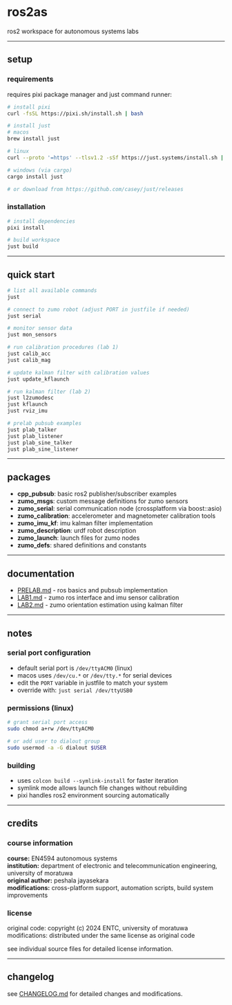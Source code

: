 # ros2as

ros2 workspace for autonomous systems labs

---

## setup

### requirements

requires pixi package manager and just command runner:

```bash
# install pixi
curl -fsSL https://pixi.sh/install.sh | bash

# install just
# macos
brew install just

# linux
curl --proto '=https' --tlsv1.2 -sSf https://just.systems/install.sh | bash -s -- --to /usr/local/bin

# windows (via cargo)
cargo install just

# or download from https://github.com/casey/just/releases
```

### installation

```bash
# install dependencies
pixi install

# build workspace
just build
```

---

## quick start

```bash
# list all available commands
just

# connect to zumo robot (adjust PORT in justfile if needed)
just serial

# monitor sensor data
just mon_sensors

# run calibration procedures (lab 1)
just calib_acc
just calib_mag

# update kalman filter with calibration values
just update_kflaunch

# run kalman filter (lab 2)
just l2zumodesc
just kflaunch
just rviz_imu

# prelab pubsub examples
just plab_talker
just plab_listener
just plab_sine_talker
just plab_sine_listener
```

---

## packages

- **cpp_pubsub**: basic ros2 publisher/subscriber examples
- **zumo_msgs**: custom message definitions for zumo sensors
- **zumo_serial**: serial communication node (crossplatform via boost::asio)
- **zumo_calibration**: accelerometer and magnetometer calibration tools
- **zumo_imu_kf**: imu kalman filter implementation
- **zumo_description**: urdf robot description
- **zumo_launch**: launch files for zumo nodes
- **zumo_defs**: shared definitions and constants

---

## documentation

- [PRELAB.md](PRELAB.md) - ros basics and pubsub implementation
- [LAB1.md](LAB1.md) - zumo ros interface and imu sensor calibration
- [LAB2.md](LAB2.md) - zumo orientation estimation using kalman filter

---

## notes

### serial port configuration

- default serial port is `/dev/ttyACM0` (linux)
- macos uses `/dev/cu.*` or `/dev/tty.*` for serial devices
- edit the `PORT` variable in justfile to match your system
- override with: `just serial /dev/ttyUSB0`

### permissions (linux)

```bash
# grant serial port access
sudo chmod a+rw /dev/ttyACM0

# or add user to dialout group
sudo usermod -a -G dialout $USER
```

### building

- uses `colcon build --symlink-install` for faster iteration
- symlink mode allows launch file changes without rebuilding
- pixi handles ros2 environment sourcing automatically

---

## credits

### course information

**course:** EN4594 autonomous systems  
**institution:** department of electronic and telecommunication engineering, university of moratuwa  
**original author:** peshala jayasekara  
**modifications:** cross-platform support, automation scripts, build system improvements

### license

original code: copyright (c) 2024 ENTC, university of moratuwa  
modifications: distributed under the same license as original code

see individual source files for detailed license information.

---

## changelog

see [CHANGELOG.md](CHANGELOG.md) for detailed changes and modifications.
